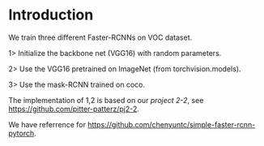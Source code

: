 # Introduction

We train three different Faster-RCNNs on VOC dataset.

1> Initialize the backbone net (VGG16) with random parameters.

2> Use the VGG16 pretrained on ImageNet (from torchvision.models).

3> Use the mask-RCNN trained on coco.

The implementation of 1,2 is based on our *project 2-2*, see https://github.com/pitter-patterz/pj2-2.

We have referrence for https://github.com/chenyuntc/simple-faster-rcnn-pytorch.

